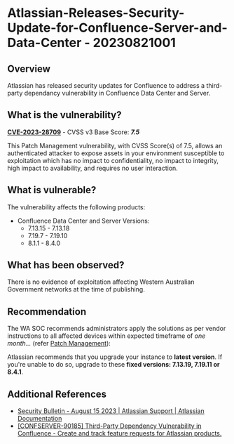 # Atlassian-Releases-Security-Update-for-Confluence-Server-and-Data-Center - 20230821001

## Overview

Atlassian has released security updates for Confluence to address a third-party dependancy vulnerability in Confluence Data Center and Server.

## What is the vulnerability?

[**CVE-2023-28709**](https://nvd.nist.gov/vuln/detail/CVE-2023-28709) - CVSS v3 Base Score: ***7.5***

This Patch Management vulnerability, with CVSS Score(s) of 7.5, allows an authenticated attacker to expose assets in your environment susceptible to exploitation which has no impact to confidentiality, no impact to integrity, high impact to availability, and requires no user interaction.

## What is vulnerable?

The vulnerability affects the following products:

- Confluence Data Center and Server Versions:
    - 7.13.15 - 7.13.18
    - 7.19.7 - 7.19.10
    - 8.1.1 - 8.4.0

## What has been observed?

There is no evidence of exploitation affecting Western Australian Government networks at the time of publishing.

## Recommendation

The WA SOC recommends administrators apply the solutions as per vendor instructions to all affected devices within expected timeframe of *one month...* (refer [Patch Management](../guidelines/patch-management.md)):

Atlassian recommends that you upgrade your instance to **latest version**.
If you're unable to do so, upgrade to these **fixed versions: 7.13.19, 7.19.11 or 8.4.1**.

## Additional References

- [Security Bulletin - August 15 2023 | Atlassian Support | Atlassian Documentation](https://confluence.atlassian.com/security/security-bulletin-august-15-2023-1276870882.html)
- [\[CONFSERVER-90185\] Third-Party Dependency Vulnerability in Confluence - Create and track feature requests for Atlassian products.](https://jira.atlassian.com/browse/CONFSERVER-90185)
